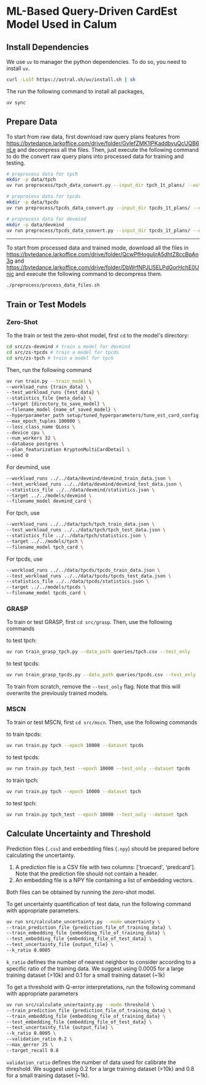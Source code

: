 # ML-Based Query-Driven CardEst Model Used in Calum

## Install Dependencies
We use `uv` to manager the python dependencies. To do so, you need to install `uv`.
```bash
curl -LsSf https://astral.sh/uv/install.sh | sh
```
The run the following command to install all packages,
```bash
uv sync 
```

## Prepare Data

To start from raw data, first download raw query plans features from https://bytedance.larkoffice.com/drive/folder/GylefZMK1lPKaddbyuQcUQB6nLe and decompress all the files. Then, just execute the following command to do the convert raw query plans into processed data for training and testing.
```bash
# preprocess data for tpch
mkdir -p data/tpch
uv run preprocess/tpch_data_convert.py --input_dir tpch_1t_plans/ --output_dir data/tpch --mode train

# preprocess data for tpcds
mkdir -p data/tpcds
uv run preprocess/tpcds_data_convert.py --input_dir tpcds_1t_plans/ --output_dir data/tpcds --mode train

# proprecess data for devmind
mkdir -p data/devmind
uv run preprocess/tpcds_data_convert.py --input_dir tpcds_1t_plans/ --output_dir data/tpcds --mode train
```
---

To start from processed data and trained mode, download all the files in https://bytedance.larkoffice.com/drive/folder/QcwPfHoguljrA5dhtZ8ccBpAn3g and https://bytedance.larkoffice.com/drive/folder/DbWrfNPJLl5ELPdGorHchE0Unjc and execute the following command to decompress them.
```bash
./preprocess/process_data_files.sh
```

## Train or Test Models

### Zero-Shot

To the train or test the zero-shot model, first `cd` to the model's directory:
```bash
cd src/zs-devmind # train a model for devmind
cd src/zs-tpcds # train a model for tpcds
cd src/zs-tpch # train a model for tpch
```

Then, run the following command
```bash
uv run train.py --train_model \
--workload_runs {train_data} \
--test_workload_runs {test_data} \
--statistics_file {meta_data} \
--target {directory_to_save_model} \
--filename_model {name_of_saved_model} \
--hyperparameter_path setup/tuned_hyperparameters/tune_est_card_config.json \
--max_epoch_tuples 100000 \
--loss_class_name QLoss \
--device cpu \
--num_workers 32 \
--database postgres \
--plan_featurization KryptonMultiCardDetail \
--seed 0
```
For devmind, use
```bash
--workload_runs ../../data/devmind/devmind_train_data.json \
--test_workload_runs ../../data/devmind/devmind_test_data.json \
--statistics_file ../../data/devmind/statistics.json \
--target ../../models/devmind \
--filename_model devmind_card \
```
For tpch, use
```bash
--workload_runs ../../data/tpch/tpch_train_data.json \
--test_workload_runs ../../data/tpch/tpch_test_data.json \
--statistics_file ../../data/tpch/statistics.json \
--target ../../models/tpch \
--filename_model tpch_card \
```
For tpcds, use
```bash
--workload_runs ../../data/tpcds/tpcds_train_data.json \
--test_workload_runs ../../data/tpcds/tpcds_test_data.json \
--statistics_file ../../data/tpcds/statistics.json \
--target ../../models/tpcds \
--filename_model tpcds_card \
```

### GRASP
To train or test GRASP, first `cd src/grasp`. Then, use the following commands 

to test tpch:
```bash
uv run train_grasp_tpch.py --data_path queries/tpch.csv --test_only
```

to test tpcds:
```bash
uv run train_grasp_tpcds.py --data_path queries/tpcds.csv --test_only
```

To train from scratch, remove the `--test_only` flag. Note that this will overwrite the previously trained models.

### MSCN
To train or test MSCN, first `cd src/mscn`. Then, use the following commands

to train tpcds:
```bash
uv run train.py tpch --epoch 10000 --dataset tpcds
```

to test tpcds:
```bash
uv run train.py tpch_test --epoch 10000 --test_only --dataset tpcds
```

to train tpch:
```bash
uv run train.py tpch --epoch 10000 --dataset tpch
```

to test tpch:
```bash
uv run train.py tpch_test --epoch 10000 --test_only --dataset tpch
```

## Calculate Uncertainty and Threshold

Prediction files (`.csv`) and embedding files (`.npy`) should be prepared before calculating the uncertainty.
1. A prediction file is a CSV file with two columns: ['truecard', 'predcard']. Note that the prediction file should not contain a header.
2. An embedding file is a NPY file containing a list of embedding vectors.

Both files can be obtained by running the zero-shot model.

To get uncertainty quantification of test data, run the following command with appropriate parameters.
```bash
uv run src/calculate_uncertainty.py --mode uncertainty \
--train_prediction_file {prediction_file_of_training_data} \
--train_embedding_file {embedding_file_of_training_data} \
--test_embedding_file {embedding_file_of_test_data} \
--test_uncertainty_file {output_file} \
--k_ratio 0.0005
```
`k_ratio` defines the number of nearest neighbor to consider according to a specific ratio of the training data. We suggest using 0.0005 for a large training dataset (>10k) and 0.1 for a small training dataset (~1k)

To get a threshold with Q-error interpretations, run the following command with appropriate parameters
```bash
uv run src/calculate_uncertainty.py --mode threshold \
--train_prediction_file {prediction_file_of_training_data} \
--train_embedding_file {embedding_file_of_training_data} \
--test_embedding_file {embedding_file_of_test_data} \
--test_uncertainty_file {output_file} \
--k_ratio 0.0005 \
--validation_ratio 0.2 \
--max_qerror 25 \
--target_recall 0.8
```
`validation_ratio` defines the number of data used for calibrate the threshold. We suggest using 0.2 for a large training dataset (>10k) and 0.8 for a small training dataset (~1k).
